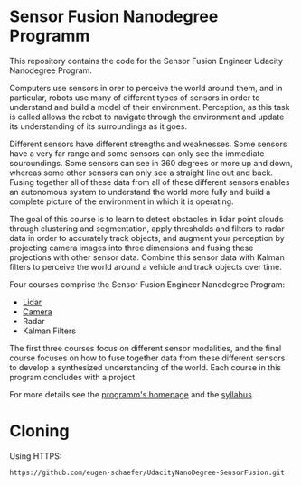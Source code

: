 # Sensor Fusion Nanodegree Programm

This repository contains the code for the Sensor Fusion Engineer Udacity Nanodegree Program. 

Computers use sensors in orer to perceive the world around them, and in particular, robots use many of different types of sensors in order to understand and build a model of their environment. Perception, as this task is called allows the robot to navigate through the environment and update its understanding of its surroundings as it goes.

Different sensors have different strengths and weaknesses. Some sensors have a very far range and some sensors can only see the immediate souroundings. Some sensors can see in 360 degrees or more up and down, whereas some other sensors can only see a straight line out and back. Fusing together all of these data from all of these different sensors enables an autonomous system to understand the world more fully and build a complete picture of the environment in which it is operating. 

The goal of this course is to learn to detect obstacles in lidar point clouds through clustering and segmentation, apply thresholds and filters to radar data in order to accurately track objects, and augment your perception by projecting camera images into three dimensions and fusing these projections with other sensor data. Combine this sensor data with Kalman filters to perceive the world around a vehicle and track objects over time.

Four courses comprise the Sensor Fusion Engineer Nanodegree Program:

 * [Lidar](https://github.com/eugen-schaefer/UdacityNanoDegree-SensorFusion/tree/main/Lidar)
 * [Camera](https://github.com/eugen-schaefer/UdacityNanoDegree-SensorFusion/tree/main/Camera)
 * Radar
 * Kalman Filters
 
The first three courses focus on different sensor modalities, and the final course focuses on how to fuse together data from these different sensors to develop a synthesized understanding of the world. Each course in this program concludes with a project.

For more details see the [programm's homepage](https://www.udacity.com/course/sensor-fusion-engineer-nanodegree--nd313) and the [syllabus](Syllabus.pdf).

# Cloning

Using HTTPS:
```
https://github.com/eugen-schaefer/UdacityNanoDegree-SensorFusion.git
```
